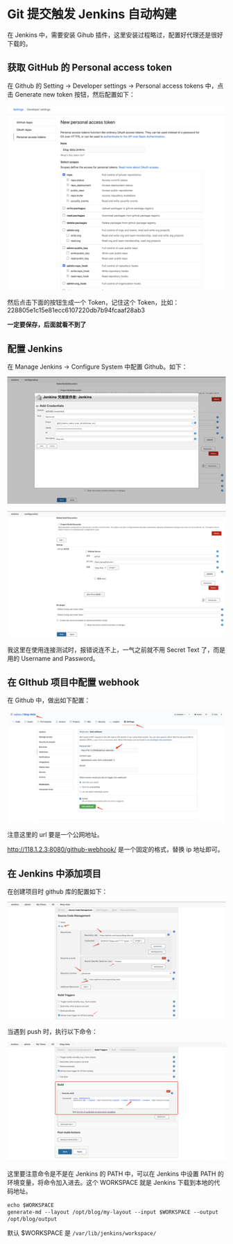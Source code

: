 # Git 提交触发 Jenkins 自动构建

在 Jenkins 中，需要安装 Gihub 插件，这里安装过程略过，配置好代理还是很好下载的。



## 获取 GitHub 的 Personal access token

在 Github 的 Setting -> Developer settings -> Personal access tokens 中，点击 Generate new token 按钮，然后配置如下：

![image-20200801141606574](../../resource/image-20200801141606574.png)

然后点击下面的按钮生成一个 Token，记住这个 Token，比如：228805e1c15e81ecc6107220db7b94fcaaf28ab3

**一定要保存，后面就看不到了**



## 配置 Jenkins

在  Manage Jenkins -> Configure System 中配置 Github。如下：

![image-20200801142050988](../../resource/image-20200801142050988.png)

![image-20200801142125786](../../resource/image-20200801142125786.png)

我这里在使用连接测试时，报错说连不上，一气之前就不用 Secret Text 了，而是用的 Username and Password。



## 在 GIthub 项目中配置 webhook

在 Github 中，做出如下配置：

![image-20200801153413437](../../resource/image-20200801153413437.png)

注意这里的 url 要是一个公网地址。

http://118.1.2.3:8080/github-webhook/ 是一个固定的格式，替换 ip 地址即可。



## 在 Jenkins 中添加项目

在创建项目时 github 库的配置如下：

![image-20200801153710157](../../resource/image-20200801153710157.png)

当遇到 push 时，执行以下命令：

![image-20200801153847812](../../resource/image-20200801153847812.png)

这里要注意命令是不是在 Jenkins 的 PATH 中，可以在 Jenkins 中设置 PATH 的环境变量，将命令加入进去。这个 WORKSPACE 就是 Jenkins 下载到本地的代码地址。

```
echo $WORKSPACE
generate-md --layout /opt/blog/my-layout --input $WORKSPACE --output /opt/blog/output
```

默认 $WORKSPACE 是 `/var/lib/jenkins/workspace/`









